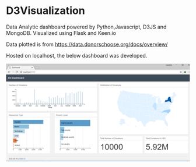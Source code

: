 # D3Visualization
Data Analytic dashboard powered by Python,Javascript, D3JS and MongoDB. Visualized using Flask and Keen.io

Data plotted is from https://data.donorschoose.org/docs/overview/

Hosted on localhost, the below dashboard was developed.

![alt text](https://github.com/pmwachira/D3Visualization/blob/master/static/img/d3%20%20visualization.PNG)
